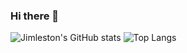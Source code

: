 ### Hi there 👋



![Jimleston's GitHub stats](https://github-readme-stats.vercel.app/api?username=jim-les&show_icons=true&theme=radical)
![Top Langs](https://github-readme-stats.vercel.app/api/top-langs/?username=jim-les&hide_progress=true)
